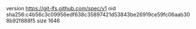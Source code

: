 version https://git-lfs.github.com/spec/v1
oid sha256:c4b56c3c09956edf638c35897421d53843be26919ce59fc06aab308b92f888f5
size 1646
